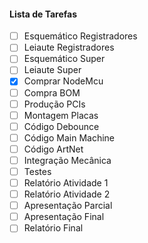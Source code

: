 #### Lista de Tarefas

- [ ] Esquemático Registradores
- [ ] Leiaute Registradores
- [ ] Esquemático Super
- [ ] Leiaute Super
- [x] Comprar NodeMcu
- [ ] Compra BOM
- [ ] Produção PCIs
- [ ] Montagem Placas
- [ ] Código Debounce
- [ ] Código Main Machine
- [ ] Código ArtNet
- [ ] Integração Mecânica
- [ ] Testes
- [ ] Relatório Atividade 1
- [ ] Relatório Atividade 2
- [ ] Apresentação Parcial
- [ ] Apresentação Final
- [ ] Relatório Final
